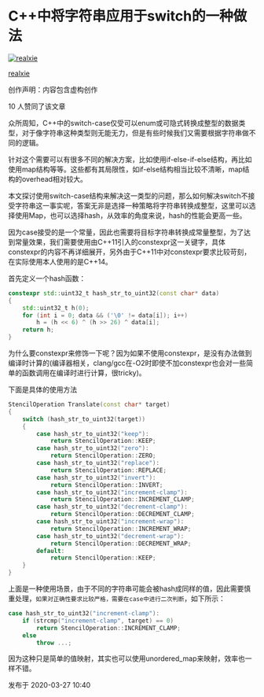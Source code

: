 # C++中将字符串应用于switch的一种做法

[![realxie](https://pica.zhimg.com/d063081c97d2055ccb93f12d7a44dc46_l.jpg?source=172ae18b)](https://www.zhihu.com/people/realxie-76)

[realxie](https://www.zhihu.com/people/realxie-76)

创作声明：内容包含虚构创作



10 人赞同了该文章

众所周知，C++中的switch-case仅受可以enum或可隐式转换成整型的数据类型，对于像字符串这种类型则无能无力，但是有些时候我们又需要根据字符串做不同的逻辑。

针对这个需要可以有很多不同的解决方案，比如使用if-else-if-else结构，再比如使用map结构等等。这些都有其局限性，如if-else结构相当比较不清晰，map结构的overhead相对较大。

本文探讨使用switch-case结构来解决这一类型的问题，那么如何解决switch不接受字符串这一事实呢，答案无非是选择一种策略将字符串转换成整型，这里可以选择使用Map，也可以选择hash，从效率的角度来说，hash的性能会更高一些。

因为case接受的是一个常量，因此也需要将目标字符串转换成常量整型，为了达到常量效果，我们需要使用由C++11引入的constexpr这一关键字，具体constexpr的内容不再详细展开，另外由于C++11中对constexpr要求比较苛刻，在实际使用本人使用的是C++14。

首先定义一个hash函数：

```cpp
constexpr std::uint32_t hash_str_to_uint32(const char* data)
{
    std::uint32_t h(0);
    for (int i = 0; data && ('\0' != data[i]); i++)
        h = (h << 6) ^ (h >> 26) ^ data[i];
    return h;
}
```

为什么要constexpr来修饰一下呢？因为如果不使用constexpr，是没有办法做到编译时计算的(编译器相关，clang/gcc在-O2时即使不加constexpr也会对一些简单的函数调用在编译时进行计算，很tricky)。

下面是具体的使用方法

```cpp
StencilOperation Translate(const char* target)
{
    switch (hash_str_to_uint32(target))
    {
        case hash_str_to_uint32("keep"):
            return StencilOperation::KEEP;
        case hash_str_to_uint32("zero"):
            return StencilOperation::ZERO;
        case hash_str_to_uint32("replace"):
            return StencilOperation::REPLACE;
        case hash_str_to_uint32("invert"):
            return StencilOperation::INVERT;
        case hash_str_to_uint32("increment-clamp"):
            return StencilOperation::INCREMENT_CLAMP;
        case hash_str_to_uint32("decrement-clamp"):
            return StencilOperation::DECREMENT_CLAMP;
        case hash_str_to_uint32("increment-wrap"):
            return StencilOperation::INCREMENT_WRAP;
        case hash_str_to_uint32("decrement-wrap"):
            return StencilOperation::DECREMENT_WRAP;
        default:
            return StencilOperation::KEEP;
    }
}
```

上面是一种使用场景，由于不同的字符串可能会被hash成同样的值，因此需要慎重处理，`如果对正确性要求比较严格，需要在case中进行二次判断`，如下所示：

```cpp
case hash_str_to_uint32("increment-clamp"):
    if (strcmp("increment-clamp", target) == 0)
        return StencilOperation::INCREMENT_CLAMP;
    else 
        throw ...;
```

因为这种只是简单的值映射，其实也可以使用unordered_map来映射，效率也一样不错。

发布于 2020-03-27 10:40